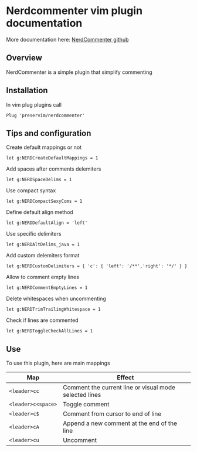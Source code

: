# Nerdcommenter vim plugin documentation

More documentation here: [NerdCommenter github](https://github.com/preservim/nerdcommenter)

## Overview

NerdCommenter is a simple plugin that simplify commenting

## Installation

In vim plug plugins call

```vim
Plug 'preservim/nerdcommenter'
```

## Tips and configuration

Create default mappings or not

```vim
let g:NERDCreateDefaultMappings = 1
```

Add spaces after comments delemiters

```vim
let g:NERDSpaceDelims = 1
```

Use compact syntax

```vim
let g:NERDCompactSexyComs = 1
```

Define default align method

```vim
let g:NERDDefaultAlign = 'left'
```

Use specific delimiters

```vim
let g:NERDAltDelims_java = 1
```

Add custom delemiters format

```vim
let g:NERDCustomDelimiters = { 'c': { 'left': '/**','right': '*/' } }
```

Allow to comment empty lines

```vim
let g:NERDCommentEmptyLines = 1
```

Delete whitespaces when uncommenting

```vim
let g:NERDTrimTrailingWhitespace = 1
```

Check if lines are commented

```vim
let g:NERDToggleCheckAllLines = 1
```

## Use

To use this plugin, here are main mappings

|Map               |Effect                                                |
|------------------|------------------------------------------------------|
|`<leader>cc`      |Comment the current line or visual mode selected lines|
|`<leader>c<space>`|Toggle comment                                        |
|`<leader>c$`      |Comment from cursor to end of line                    |
|`<leader>cA`      |Append a new comment at the end of the line           |
|`<leader>cu`      |Uncomment                                             |
